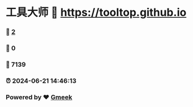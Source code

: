# 工具大师 :link: https://tooltop.github.io 
### :page_facing_up: [2](https://tooltop.github.io/tag.html) 
### :speech_balloon: 0 
### :hibiscus: 7139 
### :alarm_clock: 2024-06-21 14:46:13 
### Powered by :heart: [Gmeek](https://github.com/Meekdai/Gmeek)
